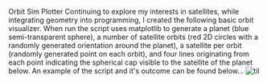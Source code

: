 Orbit Sim Plotter
Continuing to explore my interests in satellites, while integrating geometry into programming, I created the following basic orbit visualizer.
When run the script uses matplotlib to generate a planet (blue semi-transparent sphere), a number of satellite orbits (red 2D circles with a randomly generated orientation around the planet), a satellite per orbit (randomly generated point on each orbit), and four lines originating from each point indicating the spherical cap visible to the satellite of the planet below.
An example of the script and it's outcome can be found below...
![til](./sat_orbit_plotter.gif)
